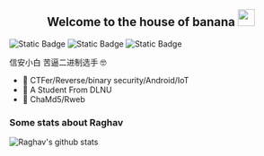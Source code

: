 <h2 align="Center">  Welcome to the house of banana <img src="https://media.giphy.com/media/WUlplcMpOCEmTGBtBW/giphy.gif" width="30"> </h3>
<p <img alt="Static Badge" src="https://img.shields.io/badge/Android-green">  <img alt="Static Badge" src="https://img.shields.io/badge/Kotlin-purple">  <img alt="Static Badge" src="https://img.shields.io/badge/Java-orange">  <img alt="Static Badge" src="https://img.shields.io/badge/python-blue">


信安小白 苦逼二进制选手 🤓

- 🔭 CTFer/Reverse/binary security/Android/IoT
- 🌱 A Student From DLNU
- 👯 ChaMd5/Rweb

### Some stats about Raghav
<img alt="Raghav's github stats" src="https://github-readme-stats.vercel.app/api?username=bananashipsBBQ&&show_icons=true&title_color=ffffff&icon_color=bb2acf&text_color=daf7dc&bg_color=151515" >
